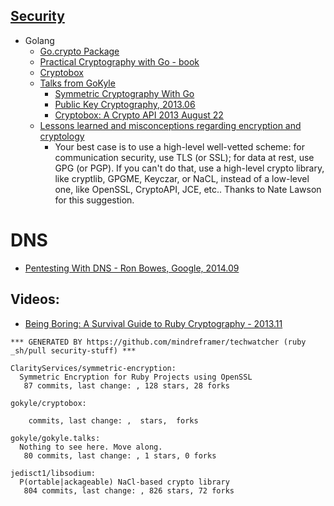 ## [Security](http://security.stackexchange.com/)


  - Golang
    - [Go.crypto Package](http://godoc.org/code.google.com/p/go.crypto)
    - [Practical Cryptography with Go - book](http://book.gokyle.org/)
    - [Cryptobox](http://cryptobox.tyrfingr.is/)
    - [Talks from GoKyle](http://talks.gokyle.org/denver.gophers/2013/)
      - [Symmetric Cryptography With Go](http://denvergophers.com/2013-03/symmetric.slide)
      - [Public Key Cryptography, 2013.06](http://talks.gokyle.org/denver.gophers/2013/pkc.slide)
      - [Cryptobox: A Crypto API 2013 August 22](http://talks.gokyle.org/denver.gophers/2013/cryptobox.article)
    - [Lessons learned and misconceptions regarding encryption and cryptology](http://security.stackexchange.com/questions/2202/lessons-learned-and-misconceptions-regarding-encryption-and-cryptology)
      - Your best case is to use a high-level well-vetted scheme: for communication security, use TLS (or SSL); for data at rest, use GPG (or PGP). If you can't do that, use a high-level crypto library, like cryptlib, GPGME, Keyczar, or NaCL, instead of a low-level one, like OpenSSL, CryptoAPI, JCE, etc.. Thanks to Nate Lawson for this suggestion.



# DNS
  - [Pentesting With DNS - Ron Bowes, Google, 2014.09](https://docs.google.com/presentation/d/1HfXVJyXElzBshZ9SYNjBwJf_4MBaho6UcATTFwApfXw/preview?sle=true#slide=id.g34df6c118_289)

## Videos:
  - [Being Boring: A Survival Guide to Ruby Cryptography - 2013.11](http://www.confreaks.com/videos/2902-rubyconf2013-being-boring-a-survival-guide-to-ruby-cryptography)


<!-- PROJECTS_LIST_START -->
    *** GENERATED BY https://github.com/mindreframer/techwatcher (ruby _sh/pull security-stuff) ***

    ClarityServices/symmetric-encryption:
      Symmetric Encryption for Ruby Projects using OpenSSL
       87 commits, last change: , 128 stars, 28 forks

    gokyle/cryptobox:

        commits, last change: ,  stars,  forks

    gokyle/gokyle.talks:
      Nothing to see here. Move along.
       80 commits, last change: , 1 stars, 0 forks

    jedisct1/libsodium:
      P(ortable|ackageable) NaCl-based crypto library
       804 commits, last change: , 826 stars, 72 forks
<!-- PROJECTS_LIST_END -->
